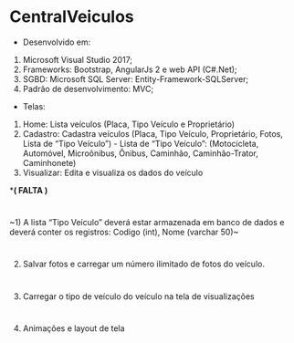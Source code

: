 # CentralVeiculos

- Desenvolvido em:
1) Microsoft Visual Studio 2017;
2) Frameworks: Bootstrap, AngularJs 2 e web API (C#.Net);
3) SGBD: Microsoft SQL Server: Entity-Framework-SQLServer;
4) Padrão de desenvolvimento: MVC;

- Telas:
1) Home: Lista veículos (Placa, Tipo Veículo e Proprietário)
2) Cadastro: Cadastra veículos (Placa, Tipo Veículo, Proprietário, Fotos, Lista de “Tipo Veículo”) - Lista de “Tipo Veículo”: (Motocicleta, Automóvel, Microônibus, Ônibus, Caminhão, Caminhão-Trator, Caminhonete)
3) Visualizar: Edita e visualiza os dados do veículo

***( FALTA )**
#
~1) A lista “Tipo Veículo” deverá estar armazenada em banco de dados e deverá conter os registros: Codigo (int), Nome (varchar 50)~
#
2) Salvar fotos e carregar um número ilimitado de fotos do veículo.
#
3) Carregar o tipo de veículo do veículo na tela de visualizações
#
4) Animações e layout de tela
#

